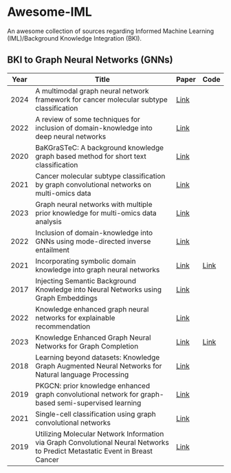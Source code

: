 # Awesome-IML

An awesome collection of sources regarding Informed Machine Learning (IML)/Background Knowledge Integration (BKI).

## BKI to Graph Neural Networks (GNNs)

| Year | Title                                                                                                                        | Paper                                                                                   | Code                                               |
| ---- | ---------------------------------------------------------------------------------------------------------------------------- | --------------------------------------------------------------------------------------- | -------------------------------------------------- |
| 2024 | A multimodal graph neural network framework for cancer molecular subtype classification                                      | [Link](https://bmcbioinformatics.biomedcentral.com/articles/10.1186/s12859-023-05622-4) |                                                    |
| 2022 | A review of some techniques for inclusion of domain-knowledge into deep neural networks                                      | [Link](https://www.nature.com/articles/s41598-021-04590-0)                              |                                                    |
| 2020 | BaKGraSTeC: A background knowledge graph based method for short text classification                                          | [Link](https://ieeexplore.ieee.org/abstract/document/9194505/)                          |                                                    |
| 2021 | Cancer molecular subtype classification by graph convolutional networks on multi-omics data                                  | [Link](https://dl.acm.org/doi/10.1145/3459930.3469542)                                  |                                                    |
| 2023 | Graph neural networks with multiple prior knowledge for multi-omics data analysis                                            | [Link](https://ieeexplore.ieee.org/abstract/document/10148642/)                         |                                                    |
| 2022 | Inclusion of domain-knowledge into GNNs using mode-directed inverse entailment                                               | [Link](https://link.springer.com/10.1007/s10994-021-06090-8)                            |                                                    |
| 2021 | Incorporating symbolic domain knowledge into graph neural networks                                                           | [Link](https://link.springer.com/article/10.1007/s10994-021-05966-z)                    | [Link](https://github.com/tirtharajdash/VEGNN)     |
| 2017 | Injecting Semantic Background Knowledge into Neural Networks using Graph Embeddings                                          | [Link](https://ieeexplore.ieee.org/abstract/document/8003816/)                          |                                                    |
| 2022 | Knowledge enhanced graph neural networks for explainable recommendation                                                      | [Link](https://ieeexplore.ieee.org/abstract/document/9681226/)                          |                                                    |
| 2023 | Knowledge Enhanced Graph Neural Networks for Graph Completion                                                                | [Link](https://openreview.net/forum?id=7cdXVj9z6Y)                                      | [Link](https://gitlab.inria.fr/tyrex-public/kegnn) |
| 2018 | Learning beyond datasets: Knowledge Graph Augmented Neural Networks for Natural language Processing                          | [Link](http://arxiv.org/abs/1802.05930)                                                 |                                                    |
| 2019 | PKGCN: prior knowledge enhanced graph convolutional network for graph-based semi-supervised learning                         | [Link](https://link.springer.com/article/10.1007/s13042-019-01003-7)                    |                                                    |
| 2021 | Single-cell classification using graph convolutional networks                                                                | [Link](https://bmcbioinformatics.biomedcentral.com/articles/10.1186/s12859-021-04278-2) |                                                    |
| 2019 | Utilizing Molecular Network Information via Graph Convolutional Neural Networks to Predict Metastatic Event in Breast Cancer | [Link](https://ebooks.iospress.nl/publication/52764)                                    |                                                    |
